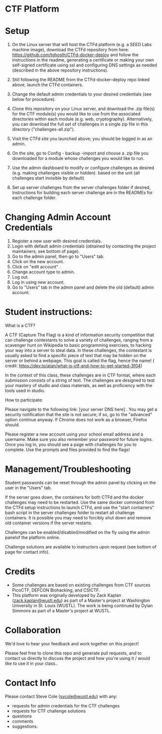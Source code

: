 # CTF Platform

# Setup

1. On the Linux server that will host the CTFd platform (e.g. a SEED Labs machine image), download the CTFd repository from here: https://github.com/tghosth/CTFd-docker-deploy and follow the instructions in the readme, generating a certificate or making your own self-signed certificate using ssl and configuring DNS settings as needed (described in the above repository instructions).

2. Still following the README from the CTFd-docker-deploy repo linked above, launch the CTFd containers.

3. Change the default admin credentials to your desired credentials (see below for procedure).

4. Clone this repository on your Linux server, and download the .zip file(s) for the CTF module(s) you would like to use from the associated directories within each module (e.g. web, cryptography). Alternatively, you can download the full set of challenges in a single zip file in this directory ("challenges-all.zip").

5. Visit the CTFd site you launched above; you should be logged in as an admin.

6. On the site, go to Config - backup -import and choose a .zip file you downloaded for a module whose challenges you would like to run.

7. Use the admin dashboard to modify or configure challenges as desired (e.g. making challenges visible or hidden). based on the unit (all challenges start invisible by default)

8. Set up server challenges from the server challenges folder if desired, Instructions for building each server challenge are in the READMEs for each challenge folder.

# Changing Admin Account Credentials

1. Register a new user with desired credentials.
2. Login with default admin credentials (obtained by contacting the project maintainers; see bottom of page).
3. Go to the admin panel, then go to "Users" tab.
4. Click on the new account.
5. Click on "edit account" . 
6. Change account type to admin.
7. Log out.
8. Log in using new account.
9. Go to "Users" tab in the admin panel and delete the old (default) admin account.

# Student instructions:

What is a CTF?

A CTF (Capture The Flag) is a kind of information security competition that can challenge contestants to solve a variety of challenges, ranging from a scavenger hunt on Wikipedia to basic programming exercises, to hacking your way into a server to steal data. In these challenges, the contestant is usually asked to find a specific piece of text that may be hidden on the server or behind a webpage. This goal is called the flag, hence the name! ( credit: https://dev.to/atan/what-is-ctf-and-how-to-get-started-3f04)

In the context of this class, these challenges are in CTF format, where each submission consists of a string of text. The challenges are designed to test your mastery of studio and class materials, as well as proficiency with the tools used in studio. 

How to participate:

Please navigate to the following link: \[your server DNS here\] . You may get a security notification that the site is not secure; if so, go to the "advanced" option continue anyway. If Chrome does not work as a browser, Firefox should.

Please register a new account using your school email address and a username. Make sure you also remember your password for future logins. Once you log in, you should see a page with challenges for you to complete. Use the prompts and files provided to find the flags!

# Management/Troubleshooting

Student passwords can be reset through the admin panel by clicking on the user in the "Users" tab.

If the server goes down, the containers for both CTFd and the docker challenges may need to be restarted. Use the same docker command from the CTFd setup instructions to launch CTFd, and use the "start containers" bash script in the server challenges folder to restart all challenge containers. It is possible you may need to forcibly shut down and remove old container versions if the server restarts.

Challenges can be enabled/disabled/modified on the fly using the admin panelof the platform online. 

Challenge solutions are available to instructors upon request (see bottom of page for contact info).

# Credits

* Some challenges are based on existing challenges from CTF sources PicoCTF, DEFCON Biohacking, and CSICTF.
* This platform was originally developed by Zack Kaplan (zack.kaplan@wustl.edu) as part of a Master's project at Washington University in St. Louis (WUSTL). The work is being continued by Dylan Simmons as part of a Master's project at WUSTL.

# Collaboration

We'd love to hear your feedback and work together on this project! 

Please feel free to clone this repo and generate pull requests, and to contact us directly to discuss the project and how you're using it / would like to use it in your class..

# Contact Info
Please contact Steve Cole (svcole@wustl.edu) with any:
* requests for admin credentials for the CTF challenges
* requests for CTF challenge solutions
* questions
* comments
* suggestions.
